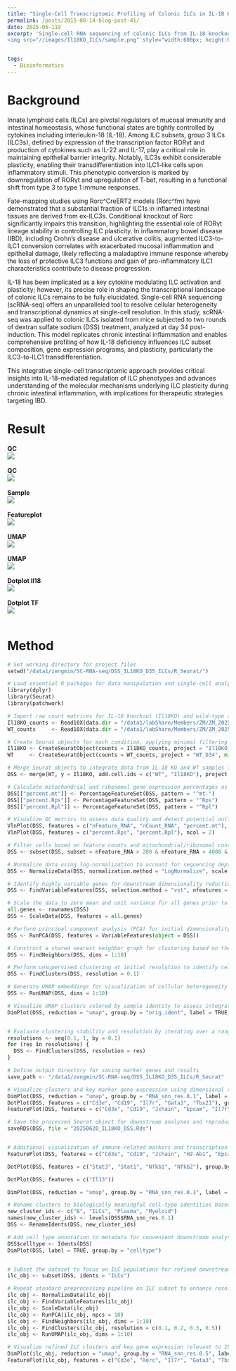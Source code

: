 ```yaml
---
title: "Single-Cell Transcriptomic Profiling of Colonic ILCs in IL-18 Knockout Mice"
permalink: /posts/2015-08-14-blog-post-41/
date: 2025-06-119
excerpt: 'Single-cell RNA sequencing of colonic ILCs from IL-18 knockout and wild-type mice following two rounds of DSS-induced colitis reveals IL-18–dependent transcriptional regulation and plasticity, particularly affecting ILC3-to-ILC1 transitions.<br/>
<img src="//images/Il18KO_ILCs/sample.png" style="width:600px; height:600px;">'


tags:
  - Bioinformatics
---
```


Background
======
Innate lymphoid cells (ILCs) are pivotal regulators of mucosal immunity and intestinal homeostasis, whose functional states are tightly controlled by cytokines including interleukin-18 (IL-18). Among ILC subsets, group 3 ILCs (ILC3s), defined by expression of the transcription factor RORγt and production of cytokines such as IL-22 and IL-17, play a critical role in maintaining epithelial barrier integrity. Notably, ILC3s exhibit considerable plasticity, enabling their transdifferentiation into ILC1-like cells upon inflammatory stimuli. This phenotypic conversion is marked by downregulation of RORγt and upregulation of T-bet, resulting in a functional shift from type 3 to type 1 immune responses.<br/>

Fate-mapping studies using Rorc^CreERT2 models (Rorc^fm) have demonstrated that a substantial fraction of ILC1s in inflamed intestinal tissues are derived from ex-ILC3s. Conditional knockout of Rorc significantly impairs this transition, highlighting the essential role of RORγt lineage stability in controlling ILC plasticity. In inflammatory bowel disease (IBD), including Crohn’s disease and ulcerative colitis, augmented ILC3-to-ILC1 conversion correlates with exacerbated mucosal inflammation and epithelial damage, likely reflecting a maladaptive immune response whereby the loss of protective ILC3 functions and gain of pro-inflammatory ILC1 characteristics contribute to disease progression.<br/>

IL-18 has been implicated as a key cytokine modulating ILC activation and plasticity; however, its precise role in shaping the transcriptional landscape of colonic ILCs remains to be fully elucidated. Single-cell RNA sequencing (scRNA-seq) offers an unparalleled tool to resolve cellular heterogeneity and transcriptional dynamics at single-cell resolution. In this study, scRNA-seq was applied to colonic ILCs isolated from mice subjected to two rounds of dextran sulfate sodium (DSS) treatment, analyzed at day 34 post-induction. This model replicates chronic intestinal inflammation and enables comprehensive profiling of how IL-18 deficiency influences ILC subset composition, gene expression programs, and plasticity, particularly the ILC3-to-ILC1 transdifferentiation.<br/>

This integrative single-cell transcriptomic approach provides critical insights into IL-18–mediated regulation of ILC phenotypes and advances understanding of the molecular mechanisms underlying ILC plasticity during chronic intestinal inflammation, with implications for therapeutic strategies targeting IBD.<br/>


Result
======
**QC**<br/><img src="/images/Il18KO_ILCs/QC1.png"><br/><br/>
**QC**<br/><img src="/images/Il18KO_ILCs/QC2.png"><br/><br/>
**Sample**<br/><img src="/images/Il18KO_ILCs/sample.png"><br/><br/>
**Featureplot**<br/><img src="/images/Il18KO_ILCs/Featureplot.png"><br/><br/>
**UMAP**<br/><img src="/images/Il18KO_ILCs/umap.png"><br/><br/>
**UMAP**<br/><img src="/images/Il18KO_ILCs/celltype.png"><br/><br/>
**Dotplot Il18**<br/><img src="/images/Il18KO_ILCs/Il18.png"><br/><br/>
**Dotplot TF**<br/><img src="/images/Il18KO_ILCs/TF.png"><br/><br/>

Method
======
```python
# Set working directory for project files
setwd("/data1/zengmin/SC-RNA-seq/DSS_IL18KO_D35_ILCs/R_Seurat/")

# Load essential R packages for data manipulation and single-cell analysis
library(dplyr)
library(Seurat)
library(patchwork)

# Import raw count matrices for IL-18 knockout (Il18KO) and wild-type (WT) colonic ILC samples
Il18KO_counts <- Read10X(data.dir = "/data1/labShare/Members/ZM/ZM_20250619_IL18KO_D34_Colon_ILCs/Il18KO_D34_DSS_Colon_ILC/output/filter_matrix", gene.column = 1)
WT_counts     <- Read10X(data.dir = "/data1/labShare/Members/ZM/ZM_20250619_IL18KO_D34_Colon_ILCs/WT_D34_DSS_Colon_ILC/output/filter_matrix", gene.column = 1)

# Create Seurat objects for each condition, applying minimal filtering criteria
Il18KO <- CreateSeuratObject(counts = Il18KO_counts, project = "Il18KO_D34", min.cells = 3, min.features = 200)
WT     <- CreateSeuratObject(counts = WT_counts, project = "WT_D34", min.cells = 3, min.features = 200)

# Merge Seurat objects to integrate data from IL-18 KO and WT samples for comparative analysis
DSS <- merge(WT, y = Il18KO, add.cell.ids = c("WT", "Il18KO"), project = "DSS_IL18KO_vs_WT")

# Calculate mitochondrial and ribosomal gene expression percentages as quality control metrics
DSS[["percent.mt"]] <- PercentageFeatureSet(DSS, pattern = "^mt-")
DSS[["percent.Rps"]] <- PercentageFeatureSet(DSS, pattern = "^Rps")
DSS[["percent.Rpl"]] <- PercentageFeatureSet(DSS, pattern = "^Rpl")

# Visualize QC metrics to assess data quality and detect potential outliers
VlnPlot(DSS, features = c("nFeature_RNA", "nCount_RNA", "percent.mt"), ncol = 3)
VlnPlot(DSS, features = c("percent.Rps", "percent.Rpl"), ncol = 2)

# Filter cells based on feature counts and mitochondrial/ribosomal content to remove low-quality or stressed cells
DSS <- subset(DSS, subset = nFeature_RNA > 200 & nFeature_RNA < 4000 & percent.mt < 20 & percent.Rpl < 20 & percent.Rps < 20)

# Normalize data using log-normalization to account for sequencing depth variation
DSS <- NormalizeData(DSS, normalization.method = "LogNormalize", scale.factor = 10000)

# Identify highly variable genes for downstream dimensionality reduction and clustering
DSS <- FindVariableFeatures(DSS, selection.method = "vst", nfeatures = 2000)

# Scale the data to zero mean and unit variance for all genes prior to PCA
all.genes <- rownames(DSS)
DSS <- ScaleData(DSS, features = all.genes)

# Perform principal component analysis (PCA) for initial dimensionality reduction
DSS <- RunPCA(DSS, features = VariableFeatures(object = DSS))

# Construct a shared nearest neighbor graph for clustering based on the top principal components
DSS <- FindNeighbors(DSS, dims = 1:10)

# Perform unsupervised clustering at initial resolution to identify cell populations
DSS <- FindClusters(DSS, resolution = 0.1)

# Generate UMAP embeddings for visualization of cellular heterogeneity in reduced dimensional space
DSS <- RunUMAP(DSS, dims = 1:10)

# Visualize UMAP clusters colored by sample identity to assess integration and batch effects
DimPlot(DSS, reduction = "umap", group.by = "orig.ident", label = TRUE, raster = FALSE)


# Evaluate clustering stability and resolution by iterating over a range of resolutions
resolutions <- seq(0.1, 1, by = 0.1)
for (res in resolutions) {
  DSS <- FindClusters(DSS, resolution = res)
}

# Define output directory for saving marker genes and results
save_path <- "/data1/zengmin/SC-RNA-seq/DSS_IL18KO_D35_ILCs/R_Seurat"

# Visualize clusters and key marker gene expression using dimensional reduction and dot plots
DimPlot(DSS, reduction = "umap", group.by = "RNA_snn_res.0.1", label = TRUE)
DotPlot(DSS, features = c("Cd3e", "Cd19", "Il7r", "Gata3", "Tbx21"), group.by = "RNA_snn_res.0.1")
FeaturePlot(DSS, features = c("Cd3e", "Cd19", "Jchain", "Epcam", "Il7r", "Gata3", "Tbx21", "Ncr1"))

# Save the processed Seurat object for downstream analyses and reproducibility
saveRDS(DSS, file = "20250620_IL18KO_DSS.Rds")


# Additional visualization of immune-related markers and transcription factors, ordered by expression level
FeaturePlot(DSS, features = c("Cd3e", "Cd19", "Jchain", "H2-Ab1", "Epcam", "Il7r", "Gata3", "Tbx21", "Ncr1", "Klrg1", "Il18"), order = TRUE)

DotPlot(DSS, features = c("Stat3", "Stat1", "Nfkb1", "Nfkb2"), group.by = "orig.ident")

DotPlot(DSS, features = c("Il13"))

DimPlot(DSS, reduction = "umap", group.by = "RNA_snn_res.0.1", label = TRUE)

# Rename clusters to biologically meaningful cell-type identities based on marker expression
new_cluster_ids <- c("B", "ILCs", "Plasma", "Myeloid")
names(new_cluster_ids) <- levels(DSS$RNA_snn_res.0.1)
DSS <- RenameIdents(DSS, new_cluster_ids)

# Add cell type annotation to metadata for convenient downstream analyses and visualization
DSS$celltype <- Idents(DSS)
DimPlot(DSS, label = TRUE, group.by = "celltype")


# Subset the dataset to focus on ILC populations for refined downstream clustering and analysis
ilc_obj <- subset(DSS, idents = "ILCs")

# Repeat standard preprocessing pipeline on ILC subset to enhance resolution
ilc_obj <- NormalizeData(ilc_obj)
ilc_obj <- FindVariableFeatures(ilc_obj)
ilc_obj <- ScaleData(ilc_obj)
ilc_obj <- RunPCA(ilc_obj, npcs = 10)
ilc_obj <- FindNeighbors(ilc_obj, dims = 1:10)
ilc_obj <- FindClusters(ilc_obj, resolution = c(0.1, 0.2, 0.3, 0.5))
ilc_obj <- RunUMAP(ilc_obj, dims = 1:10)

# Visualize refined ILC clusters and key gene expression relevant to ILC identity and IL-18 signaling
DimPlot(ilc_obj, reduction = "umap", group.by = "RNA_snn_res.0.5", label = TRUE)
FeaturePlot(ilc_obj, features = c("Cd3e", "Rorc", "Il7r", "Gata3", "Tbx21", "Ncr1", "Klrg1", "Il18r1"), order = TRUE)
```
